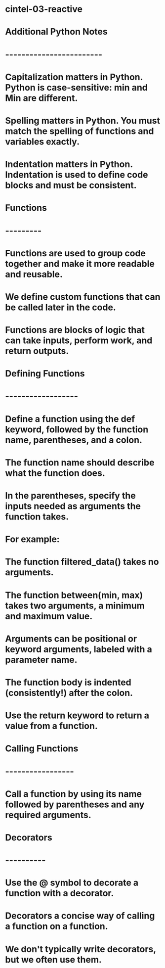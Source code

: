 # cintel-03-reactive

# Additional Python Notes
# ------------------------

# Capitalization matters in Python. Python is case-sensitive: min and Min are different.
# Spelling matters in Python. You must match the spelling of functions and variables exactly.
# Indentation matters in Python. Indentation is used to define code blocks and must be consistent.

# Functions
# ---------
# Functions are used to group code together and make it more readable and reusable.
# We define custom functions that can be called later in the code.
# Functions are blocks of logic that can take inputs, perform work, and return outputs.

# Defining Functions
# ------------------
# Define a function using the def keyword, followed by the function name, parentheses, and a colon. 
# The function name should describe what the function does.
# In the parentheses, specify the inputs needed as arguments the function takes.

# For example:
#    The function filtered_data() takes no arguments.
#    The function between(min, max) takes two arguments, a minimum and maximum value.
#    Arguments can be positional or keyword arguments, labeled with a parameter name.

# The function body is indented (consistently!) after the colon. 
# Use the return keyword to return a value from a function.

# Calling Functions
# -----------------
# Call a function by using its name followed by parentheses and any required arguments.
    
# Decorators
# ----------
# Use the @ symbol to decorate a function with a decorator.
# Decorators a concise way of calling a function on a function.
# We don't typically write decorators, but we often use them.

